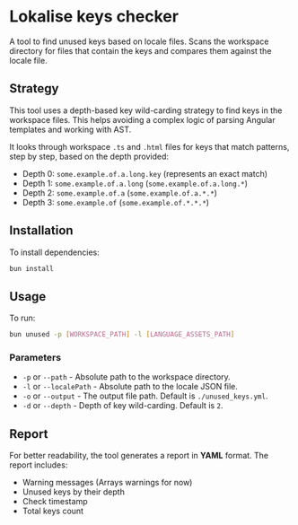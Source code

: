 # Lokalise keys checker

A tool to find unused keys based on locale files.
Scans the workspace directory for files that contain the keys and compares them against the locale file.

## Strategy

This tool uses a depth-based key wild-carding strategy to find keys in the workspace files. This helps avoiding a complex logic of parsing Angular templates and working with AST.

It looks through workspace `.ts` and `.html` files for keys that match patterns, step by step, based on the depth provided:

- Depth 0: `some.example.of.a.long.key` (represents an exact match)
- Depth 1: `some.example.of.a.long` (`some.example.of.a.long.*`)
- Depth 2: `some.example.of.a` (`some.example.of.a.*.*`)
- Depth 3: `some.example.of` (`some.example.of.*.*.*`)

## Installation

To install dependencies:

```bash
bun install
```

## Usage

To run:

```bash
bun unused -p [WORKSPACE_PATH] -l [LANGUAGE_ASSETS_PATH]
```

### Parameters

- `-p` or `--path` - Absolute path to the workspace directory.
- `-l` or `--localePath` - Absolute path to the locale JSON file.
- `-o` or `--output` - The output file path. Default is `./unused_keys.yml`.
- `-d` or `--depth` - Depth of key wild-carding. Default is `2`.

## Report

For better readability, the tool generates a report in **YAML** format. The report includes:

- Warning messages (Arrays warnings for now)
- Unused keys by their depth
- Check timestamp
- Total keys count
